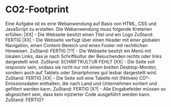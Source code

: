 # CO2-Footprint
Eine Aufgabe ist es eine Webanwendung auf Basis von HTML, CSS und JavaScript zu erstellen.
Die Webanwendung muss folgende Kreterien erfüllen:
|XX|  - Die Webseite besitzt einen Titel und ein Logo 
            ZuStand: FERTIG
|XX|  - Die Webseite verfügt über einen Header mit einer globalen Navigation, einen Content-Bereich
        und einen Footer mit rechtlichen Hinweisen.
            ZuStand: FERTIG
|??|  - Die Webseite besitzt ein Menü mit lokalen Links, das je nach Schriftkultur der Besuchenden
        rechts oder links dargestellt wird.
            ZuStand: SCHRIFTKULTUR FEHLT
|XX|  - Die Seite soll responsiv sein, sodass sie nicht nur mit einem breiten Desktop-Monitor, sondern
        auch auf Tablets oder Smartphones gut lesbar dargestellt wird.
            ZuStand: FERTIG
|XX|  - Die Seite soll eine Tabelle mit (fiktiven) CO²-Emissionsdaten enthalten, die nach Land und
        Unternehmen sortiert und gefiltert werden kann.
            ZuStand: FERTIG
|X?|  - Alle Eingabefelder müssen so abgesichert sein, dass kein injizierter Code ausgeführt werden
        kann.
            ZuStand: FERTIG?
